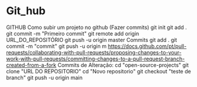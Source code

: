 # Git_hub
GITHUB
Como subir um projeto no github (Fazer commits)
git init
git add .
git commit -m "Primeiro commit"
git remote add origin URL_DO_REPOSITÓRIO
git push -u origin master
Commits
git add .
git commit -m "commit"
git push -u origin m
https://docs.github.com/pt/pull-requests/collaborating-with-pull-requests/proposing-changes-to-your-work-with-pull-requests/committing-changes-to-a-pull-request-branch-created-from-a-fork
Commits de Alteração:
cd "open-source-projects"
git clone "URL DO REPOSITORIO"
cd "Novo repositorio"
git checkout "teste de branch"
git push -u origin main
